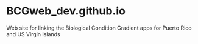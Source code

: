 # BCGweb_dev.github.io
Web site for linking the  Biological Condition Gradient apps for Puerto Rico and US Virgin Islands
